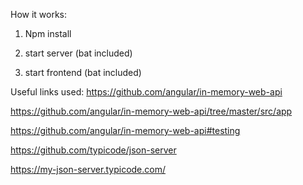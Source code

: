 How it works:
1. Npm install

2. start server (bat included)
3. start frontend (bat included)

Useful links used:
https://github.com/angular/in-memory-web-api

https://github.com/angular/in-memory-web-api/tree/master/src/app

https://github.com/angular/in-memory-web-api#testing

https://github.com/typicode/json-server

https://my-json-server.typicode.com/

